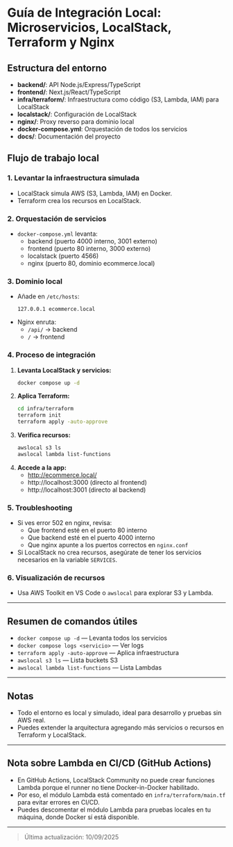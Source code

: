 # Guía de Integración Local: Microservicios, LocalStack, Terraform y Nginx

## Estructura del entorno
- **backend/**: API Node.js/Express/TypeScript
- **frontend/**: Next.js/React/TypeScript
- **infra/terraform/**: Infraestructura como código (S3, Lambda, IAM) para LocalStack
- **localstack/**: Configuración de LocalStack
- **nginx/**: Proxy reverso para dominio local
- **docker-compose.yml**: Orquestación de todos los servicios
- **docs/**: Documentación del proyecto

## Flujo de trabajo local

### 1. Levantar la infraestructura simulada
- LocalStack simula AWS (S3, Lambda, IAM) en Docker.
- Terraform crea los recursos en LocalStack.

### 2. Orquestación de servicios
- `docker-compose.yml` levanta:
  - backend (puerto 4000 interno, 3001 externo)
  - frontend (puerto 80 interno, 3000 externo)
  - localstack (puerto 4566)
  - nginx (puerto 80, dominio ecommerce.local)

### 3. Dominio local
- Añade en `/etc/hosts`:
  ```
  127.0.0.1 ecommerce.local
  ```
- Nginx enruta:
  - `/api/` → backend
  - `/` → frontend

### 4. Proceso de integración
1. **Levanta LocalStack y servicios:**
   ```sh
   docker compose up -d
   ```
2. **Aplica Terraform:**
   ```sh
   cd infra/terraform
   terraform init
   terraform apply -auto-approve
   ```
3. **Verifica recursos:**
   ```sh
   awslocal s3 ls
   awslocal lambda list-functions
   ```
4. **Accede a la app:**
   - http://ecommerce.local/
   - http://localhost:3000 (directo al frontend)
   - http://localhost:3001 (directo al backend)

### 5. Troubleshooting
- Si ves error 502 en nginx, revisa:
  - Que frontend esté en el puerto 80 interno
  - Que backend esté en el puerto 4000 interno
  - Que nginx apunte a los puertos correctos en `nginx.conf`
- Si LocalStack no crea recursos, asegúrate de tener los servicios necesarios en la variable `SERVICES`.

### 6. Visualización de recursos
- Usa AWS Toolkit en VS Code o `awslocal` para explorar S3 y Lambda.

---

## Resumen de comandos útiles
- `docker compose up -d` — Levanta todos los servicios
- `docker compose logs <servicio>` — Ver logs
- `terraform apply -auto-approve` — Aplica infraestructura
- `awslocal s3 ls` — Lista buckets S3
- `awslocal lambda list-functions` — Lista Lambdas

---

## Notas
- Todo el entorno es local y simulado, ideal para desarrollo y pruebas sin AWS real.
- Puedes extender la arquitectura agregando más servicios o recursos en Terraform y LocalStack.

---

## Nota sobre Lambda en CI/CD (GitHub Actions)
- En GitHub Actions, LocalStack Community no puede crear funciones Lambda porque el runner no tiene Docker-in-Docker habilitado.
- Por eso, el módulo Lambda está comentado en `infra/terraform/main.tf` para evitar errores en CI/CD.
- Puedes descomentar el módulo Lambda para pruebas locales en tu máquina, donde Docker sí está disponible.

---

> Última actualización: 10/09/2025
